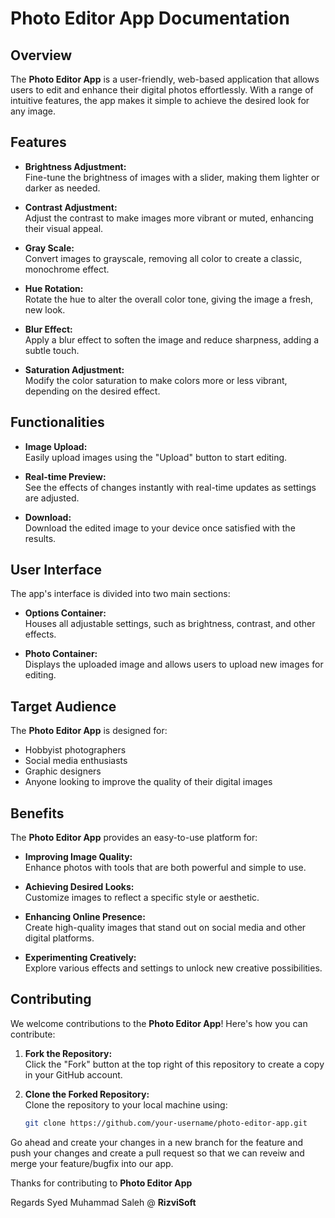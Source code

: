 # **Photo Editor App Documentation**

## **Overview**

The **Photo Editor App** is a user-friendly, web-based application that allows users to edit and enhance their digital photos effortlessly. With a range of intuitive features, the app makes it simple to achieve the desired look for any image.

## **Features**

- **Brightness Adjustment:**  
  Fine-tune the brightness of images with a slider, making them lighter or darker as needed.

- **Contrast Adjustment:**  
  Adjust the contrast to make images more vibrant or muted, enhancing their visual appeal.

- **Gray Scale:**  
  Convert images to grayscale, removing all color to create a classic, monochrome effect.

- **Hue Rotation:**  
  Rotate the hue to alter the overall color tone, giving the image a fresh, new look.

- **Blur Effect:**  
  Apply a blur effect to soften the image and reduce sharpness, adding a subtle touch.

- **Saturation Adjustment:**  
  Modify the color saturation to make colors more or less vibrant, depending on the desired effect.

## **Functionalities**

- **Image Upload:**  
  Easily upload images using the "Upload" button to start editing.

- **Real-time Preview:**  
  See the effects of changes instantly with real-time updates as settings are adjusted.

- **Download:**  
  Download the edited image to your device once satisfied with the results.

## **User Interface**

The app's interface is divided into two main sections:

- **Options Container:**  
  Houses all adjustable settings, such as brightness, contrast, and other effects.

- **Photo Container:**  
  Displays the uploaded image and allows users to upload new images for editing.

## **Target Audience**

The **Photo Editor App** is designed for:

- Hobbyist photographers
- Social media enthusiasts
- Graphic designers
- Anyone looking to improve the quality of their digital images

## **Benefits**

The **Photo Editor App** provides an easy-to-use platform for:

- **Improving Image Quality:**  
  Enhance photos with tools that are both powerful and simple to use.

- **Achieving Desired Looks:**  
  Customize images to reflect a specific style or aesthetic.

- **Enhancing Online Presence:**  
  Create high-quality images that stand out on social media and other digital platforms.

- **Experimenting Creatively:**  
  Explore various effects and settings to unlock new creative possibilities.

## **Contributing**

We welcome contributions to the **Photo Editor App**! Here's how you can contribute:

1. **Fork the Repository:**  
   Click the "Fork" button at the top right of this repository to create a copy in your GitHub account.

2. **Clone the Forked Repository:**  
   Clone the repository to your local machine using:
   ```bash
   git clone https://github.com/your-username/photo-editor-app.git

Go ahead and create your changes in a new branch for the feature and push your changes and create a pull request so that we can reveiw and merge your feature/bugfix into our app.

Thanks for contributing to **Photo Editor App**

Regards Syed Muhammad Saleh @ **RizviSoft**
